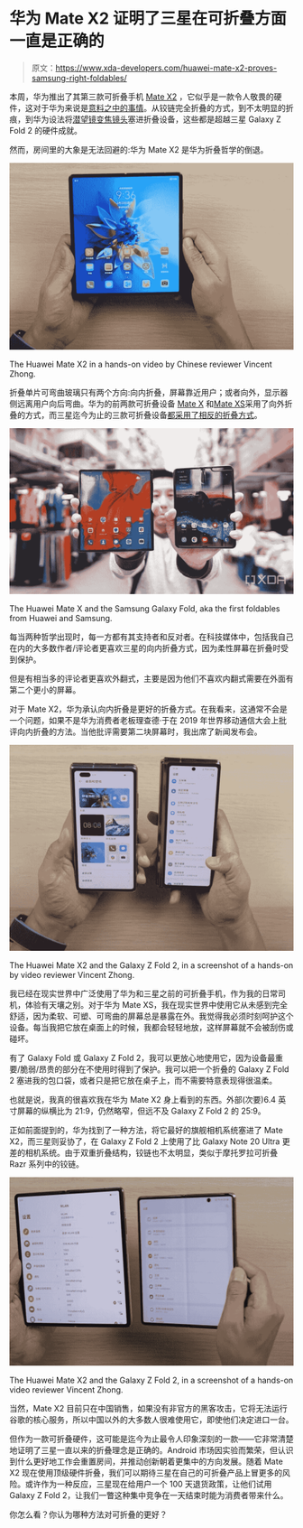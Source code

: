 # 华为 Mate X2 证明了三星在可折叠方面一直是正确的

> 原文：<https://www.xda-developers.com/huawei-mate-x2-proves-samsung-right-foldables/>

本周，华为推出了其第三款可折叠手机 [Mate X2](https://www.xda-developers.com/huawei-mate-x2-launched-china/) ，它似乎是一款令人敬畏的硬件，这对于华为来说是[意料之中的事情](https://www.xda-developers.com/huawei-mate-40-pro-hands-on-preview/)。从铰链完全折叠的方式，到不太明显的折痕，到华为设法将[潜望镜变焦镜头](https://www.xda-developers.com/periscope-camera-vs-telephoto-camera/)塞进折叠设备，这些都是超越三星 Galaxy Z Fold 2 的硬件成就。

然而，房间里的大象是无法回避的:华为 Mate X2 是华为折叠哲学的倒退。

 <picture>![Huawei Mate X2](img/2ee55d44b491c1d6ac92f16784370a49.png)</picture> 

The Huawei Mate X2 in a hands-on video by Chinese reviewer Vincent Zhong.

折叠单片可弯曲玻璃只有两个方向:向内折叠，屏幕靠近用户；或者向外，显示器侧远离用户向后弯曲。华为的前两款可折叠设备 [Mate X](https://www.xda-developers.com/huawei-mate-x-first-impressions/) 和[Mate XS](https://www.xda-developers.com/huwaei-mate-xs-foldable-hands-on/)采用了向外折叠的方式，而三星迄今为止的三款可折叠设备[都采用了相反的折叠方式](https://www.xda-developers.com/samsung-galaxy-z-fold-2-review/)。

 <picture>![The Huawei Mate X and Galaxy Fold](img/8749371ad77b45874b83e7a82e879802.png)</picture> 

The Huawei Mate X and the Samsung Galaxy Fold, aka the first foldables from Huawei and Samsung.

每当两种哲学出现时，每一方都有其支持者和反对者。在科技媒体中，包括我自己在内的大多数作者/评论者更喜欢三星的向内折叠方式，因为柔性屏幕在折叠时受到保护。

但是有相当多的评论者更喜欢外翻式，主要是因为他们不喜欢内翻式需要在外面有第二个更小的屏幕。

对于 Mate X2，华为承认向内折叠是更好的折叠方式。在我看来，这通常不会是一个问题，如果不是华为消费者老板理查德·于在 2019 年世界移动通信大会上批评向内折叠的方法。当他批评需要第二块屏幕时，我出席了新闻发布会。

 <picture>![Huawei Mate X2 and Z Fold 2](img/5b2593def93f80ce50e52146b08f259b.png)</picture> 

The Huawei Mate X2 and the Galaxy Z Fold 2, in a screenshot of a hands-on by video reviewer Vincent Zhong.

我已经在现实世界中广泛使用了华为和三星之前的可折叠手机，作为我的日常司机，体验有天壤之别。对于华为 Mate XS，我在现实世界中使用它从未感到完全舒适，因为柔软、可塑、可弯曲的屏幕总是暴露在外。我觉得我必须时刻呵护这个设备。每当我把它放在桌面上的时候，我都会轻轻地放，这样屏幕就不会被刮伤或碰坏。

有了 Galaxy Fold 或 Galaxy Z Fold 2，我可以更放心地使用它，因为设备最重要/脆弱/昂贵的部分在不使用时得到了保护。我可以把一个折叠的 Galaxy Z Fold 2 塞进我的包口袋，或者只是把它放在桌子上，而不需要特意表现得很温柔。

也就是说，我真的很喜欢我在华为 Mate X2 身上看到的东西。外部(次要)6.4 英寸屏幕的纵横比为 21:9，仍然略窄，但远不及 Galaxy Z Fold 2 的 25:9。

正如前面提到的，华为找到了一种方法，将它最好的旗舰相机系统塞进了 Mate X2，而三星则妥协了，在 Galaxy Z Fold 2 上使用了比 Galaxy Note 20 Ultra 更差的相机系统。由于双重折叠结构，铰链也不太明显，类似于摩托罗拉可折叠 Razr 系列中的铰链。

 <picture>![](img/7ea389462d8c9258ba9051709da37a8c.png)</picture> 

The Huawei Mate X2 and the Galaxy Z Fold 2, in a screenshot of a hands-on video reviewer Vincent Zhong.

当然，Mate X2 目前只在中国销售，如果没有非官方的黑客攻击，它将无法运行谷歌的核心服务，所以中国以外的大多数人很难使用它，即使他们决定进口一台。

但作为一款可折叠硬件，这可能是迄今为止最令人印象深刻的一款——它非常清楚地证明了三星一直以来的折叠理念是正确的。Android 市场因实验而繁荣，但认识到什么更好地工作会重置房间，并推动创新朝着更集中的方向发展。随着 Mate X2 现在使用顶级硬件折叠，我们可以期待三星在自己的可折叠产品上冒更多的风险。或许作为一种反应，三星现在给用户一个 100 天退货政策，让他们试用 Galaxy Z Fold 2，让我们一瞥这种集中竞争在一天结束时能为消费者带来什么。

你怎么看？你认为哪种方法对可折叠的更好？
